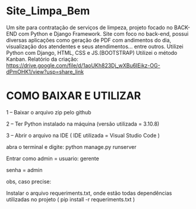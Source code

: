 # Site_Limpa_Bem

Um site para contratação de serviços de limpeza, projeto focado no BACK-END com Python e Django Framework.
Site com foco no back-end, possui diversas aplicações como geração de PDF com andimentos do dia, visualização dos atendentes e seus atendimentos... entre outros.
Utilizei Python com Django, HTML, CSS e JS.(BOOTSTRAP)
Utilizei o método Kanban.
Relatório da criação: https://drive.google.com/file/d/1aoUKh823Dj_wXBu6IEikz-OG-dPmOHK1/view?usp=share_link






# COMO BAIXAR E UTILIZAR


<p> 1 – Baixar o arquivo zip pelo github </p>
<p>2 – Ter Python instalado na máquina (versão utilizada = 3.10.8)</p>
<p>3 – Abrir o arquivo na IDE ( IDE utilizada = Visual Studio Code )</p>
<p> abra o terminal e digite: python manage.py runserver </p>
<p> Entrar como admin = usuario: gerente</p>
<p>senha = admin</p>


obs, caso precise: 
<p> Instalar o arquivo requeriments.txt, onde estão todas dependências utilizadas no projeto ( pip install -r requeriments.txt )</p>


